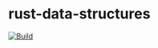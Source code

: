# **rust-data-structures**

[![Build](https://github.com/c1m50c/rust-data-structures/actions/workflows/build.yml/badge.svg)](https://github.com/c1m50c/rust-data-structures/actions/workflows/build.yml)
